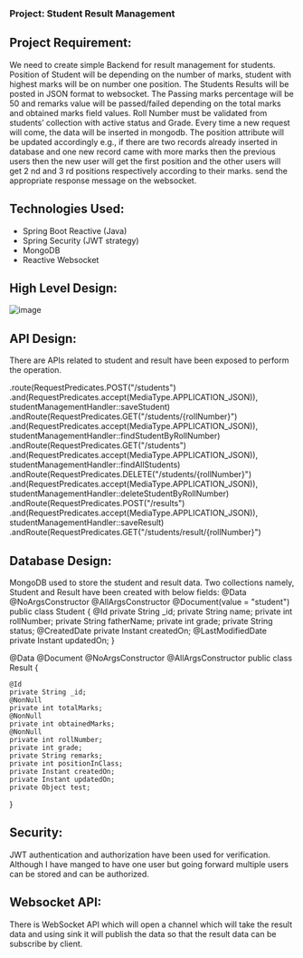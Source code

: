 ### Project: Student Result Management

## Project Requirement:

We need to create simple Backend for result management for students.
Position of Student will be depending on the number of marks, student with highest
marks will be on number one position.
The Students Results will be posted in JSON format to websocket.
The Passing marks percentage will be 50 and remarks value will be passed/failed
depending on the total marks and obtained marks field values.
Roll Number must be validated from students’ collection with active status and
Grade.
Every time a new request will come, the data will be inserted in mongodb. The
position attribute will be updated accordingly e.g., if there are two records already inserted
in database and one new record came with more marks then the previous users then the
new user will get the first position and the other users will get 2 nd and 3 rd positions
respectively according to their marks.
send the appropriate response message on the websocket.

## Technologies Used:
- Spring Boot Reactive (Java)
- Spring Security (JWT strategy)
- MongoDB
- Reactive Websocket


## High Level Design:


 ![image](https://user-images.githubusercontent.com/63060197/200158254-5760ea2b-dae5-46ee-8c7f-84a27ad72247.png)
 


## API Design:

There are APIs related to student and result have been exposed to perform the operation.

.route(RequestPredicates.POST("/students")
        .and(RequestPredicates.accept(MediaType.APPLICATION_JSON)), studentManagementHandler::saveStudent)
.andRoute(RequestPredicates.GET("/students/{rollNumber}")
        .and(RequestPredicates.accept(MediaType.APPLICATION_JSON)), studentManagementHandler::findStudentByRollNumber)
.andRoute(RequestPredicates.GET("/students")
        .and(RequestPredicates.accept(MediaType.APPLICATION_JSON)), studentManagementHandler::findAllStudents)
.andRoute(RequestPredicates.DELETE("/students/{rollNumber}")
        .and(RequestPredicates.accept(MediaType.APPLICATION_JSON)), studentManagementHandler::deleteStudentByRollNumber)
.andRoute(RequestPredicates.POST("/results")
        .and(RequestPredicates.accept(MediaType.APPLICATION_JSON)), studentManagementHandler::saveResult)
.andRoute(RequestPredicates.GET("/students/result/{rollNumber}")


## Database Design:

MongoDB used to store the student and result data.
Two collections namely, Student and Result have been created with below fields:
@Data
@NoArgsConstructor
@AllArgsConstructor
@Document(value = "student")
public class Student {
    @Id
    private String _id;
    private String name;
    private int rollNumber;
    private String fatherName;
    private int grade;
    private String status;
    @CreatedDate
    private Instant createdOn;
    @LastModifiedDate
    private Instant updatedOn;
}

@Data
@Document
@NoArgsConstructor
@AllArgsConstructor
public class Result {

    @Id
    private String _id;
    @NonNull
    private int totalMarks;
    @NonNull
    private int obtainedMarks;
    @NonNull
    private int rollNumber;
    private int grade;
    private String remarks;
    private int positionInClass;
    private Instant createdOn;
    private Instant updatedOn;
    private Object test;

}


## Security:

JWT authentication and authorization have been used for verification. Although I have manged to have one user but going forward multiple users can be stored and can be authorized.

## Websocket API:

There is WebSocket API which will open a channel which will take the result data and using sink it will publish the data so that the result data can be subscribe by client.
